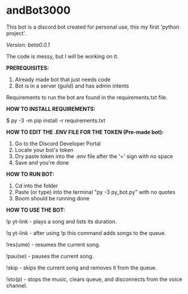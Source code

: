 # andBot3000
This bot is a discord bot created for personal use, this my first 'python project'.

*Version: beta0.0.1*

The code is messy, but I will be working on it.

**PREREQUISITES:**
1. Already made bot that just needs code
2. Bot is in a server (guild) and has admin intents

Requirements to run the bot are found in the requirements.txt file.

**HOW TO INSTALL REQUIREMENTS:**

$ py -3 -m pip install -r requirements.txt


**HOW TO EDIT THE .ENV FILE FOR THE TOKEN (Pre-made bot):**
1. Go to the Discord Developer Portal
2. Locate your bot's token
3. Dry paste token into the .env file after the '=' sign with no space
4. Save and you're done


**HOW TO RUN BOT:**
1. Cd into the folder
2. Paste  (or type) into the terminal "py -3 py_bot.py" with no quotes
3. Boom should be running done  


**HOW TO USE THE BOT:**

!p yt-link - plays a song and lists its duration.

!q yt-link - after using !p this command adds songs to the queue.

!res(ume) - resumes the current song.

!pau(se) - pauses the current song.

!skip - skips the current song and removes it from the queue.

!sto(p) - stops the music, clears queue, and disconnects from the voice channel.
